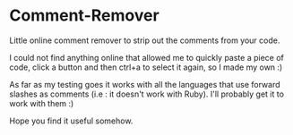 Comment-Remover
===============

Little online comment remover to strip out the comments from your code.

I could not find anything online that allowed me to quickly paste a piece of code, click a button and then ctrl+a to select it again, so I made my own :)

As far as my testing goes it works with all the languages that use forward slashes as comments (i.e : it doesn't work with Ruby).
I'll probably get it to work with them :)

Hope you find it useful somehow.
